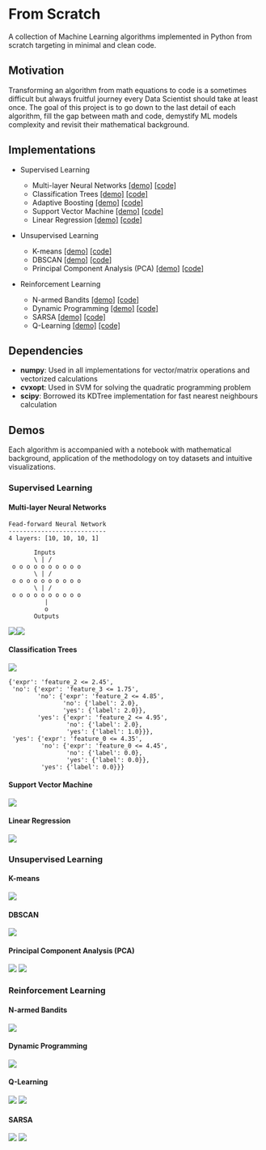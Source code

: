 # From Scratch
A collection of Machine Learning algorithms implemented in Python from scratch targeting in minimal and clean code.

## Motivation
Transforming an algorithm from math equations to code is a sometimes difficult but always fruitful journey every 
Data Scientist should take at least once. The goal of this project is to go down to the last detail of each
algorithm, fill the gap between math and code, demystify ML models complexity and revisit their 
mathematical background.


## Implementations
- Supervised Learning
    - Multi-layer Neural Networks [[demo]](./examples/supervised/backpropagation.ipynb) [[code]](./fromscratch/supervised/neuralnetworks)
    - Classification Trees [[demo]](./examples/supervised/classification-tree.ipynb) [[code]](./fromscratch/supervised/classification_tree.py)
    - Adaptive Boosting [[demo]](./examples/supervised/adaboost.ipynb) [[code]](./fromscratch/supervised/adaboost.py)
    - Support Vector Machine [[demo]](./examples/supervised/svm-classifier.ipynb) [[code]](./fromscratch/supervised/svm_classifier.py)
    - Linear Regression [[demo]](./examples/supervised/linear-regression.ipynb) [[code]](./fromscratch/supervised/linear_regression.py)

- Unsupervised Learning
    - K-means [[demo]](./examples/unsupervised/kmeans.ipynb) [[code]](./fromscratch/unsupervised/kmeans.py)
    - DBSCAN [[demo]](./examples/unsupervised/dbscan.ipynb) [[code]](./fromscratch/unsupervised/dbscan.py)
    - Principal Component Analysis (PCA) [[demo]](./examples/unsupervised/pca.ipynb) [[code]](./fromscratch/unsupervised/pca.py)

- Reinforcement Learning
    - N-armed Bandits [[demo]](./examples/rl/n-armed-bandit.ipynb) [[code]](./fromscratch/rl/bandit.py)
    - Dynamic Programming [[demo]](./examples/rl/policy-iteration.ipynb) [[code]](./fromscratch/rl/dp.py)
    - SARSA [[demo]](./examples/rl/temporal-difference-learning.ipynb) [[code]](./fromscratch/rl/td_learning.py)
    - Q-Learning [[demo]](./examples/rl/temporal-difference-learning.ipynb) [[code]](./fromscratch/rl/td_learning.py)

## Dependencies
- **numpy**: Used in all implementations for vector/matrix operations and vectorized calculations
- **cvxopt**: Used in SVM for solving the quadratic programming problem
- **scipy**: Borrowed its KDTree implementation for fast nearest neighbours calculation

## Demos
Each algorithm is accompanied with a notebook with
mathematical background, application of the methodology
on toy datasets and intuitive visualizations.

### Supervised Learning
#### Multi-layer Neural Networks

```
Fead-forward Neural Network
---------------------------
4 layers: [10, 10, 10, 1]

       Inputs
       \ | /
 o o o o o o o o o o 
       \ | /
 o o o o o o o o o o 
       \ | /
 o o o o o o o o o o 
          | 
          o 
       Outputs
```

![](./assets/nn-regression.png)![](./assets/nn-classification.png)

#### Classification Trees
![](./assets/tree.png)
```
{'expr': 'feature_2 <= 2.45',
 'no': {'expr': 'feature_3 <= 1.75',
        'no': {'expr': 'feature_2 <= 4.85',
               'no': {'label': 2.0},
               'yes': {'label': 2.0}},
        'yes': {'expr': 'feature_2 <= 4.95',
                'no': {'label': 2.0},
                'yes': {'label': 1.0}}},
 'yes': {'expr': 'feature_0 <= 4.35',
         'no': {'expr': 'feature_0 <= 4.45',
                'no': {'label': 0.0},
                'yes': {'label': 0.0}},
         'yes': {'label': 0.0}}}
```

#### Support Vector Machine
![](./assets/svm.png)

#### Linear Regression
![](./assets/lin_reg.png)


### Unsupervised Learning
#### K-means
![](./assets/kmeans.png)

#### DBSCAN
![](./assets/dbscan.gif)

#### Principal Component Analysis (PCA)
![](./assets/pca1.png) ![](./assets/pca2.png)

### Reinforcement Learning
#### N-armed Bandits
![](./assets/n_armed_bandits.png)


#### Dynamic Programming
![](./assets/dp-gridworld.png)

#### Q-Learning
![](./assets/qlearning-gridworld.png) ![](./assets/qlearning-reward.png)


#### SARSA
![](./assets/sarsa-gridworld.png) ![](./assets/sarsa-reward.png)
